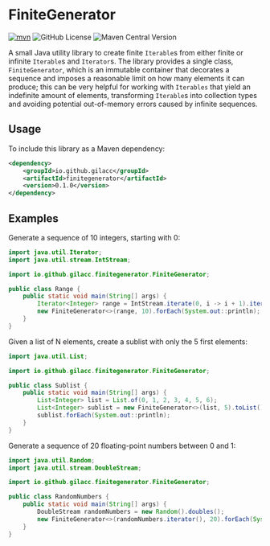 # FiniteGenerator

[![mvn](https://github.com/gilacc/finitegenerator/actions/workflows/maven.yml/badge.svg)](https://github.com/gilacc/finitegenerator/actions/workflows/maven.yml)
![GitHub License](https://img.shields.io/github/license/gilacc/finitegenerator)
![Maven Central Version](https://img.shields.io/maven-central/v/io.github.gilacc/finitegenerator)

A small Java utility library to create finite `Iterable`s from either finite or infinite `Iterable`s and `Iterator`s.
The library provides a single class, `FiniteGenerator`, which is an immutable container that decorates a sequence and
imposes a reasonable limit on how many elements it can produce; this can be very helpful for working with `Iterables`
that yield an indefinite amount of elements, transforming `Iterable`s into collection types and avoiding potential
out-of-memory errors caused by infinite sequences.

## Usage

To include this library as a Maven dependency:

```xml
<dependency>
    <groupId>io.github.gilacc</groupId>
    <artifactId>finitegenerator</artifactId>
    <version>0.1.0</version>
</dependency>
```

## Examples

Generate a sequence of 10 integers, starting with 0:

```java
import java.util.Iterator;
import java.util.stream.IntStream;

import io.github.gilacc.finitegenerator.FiniteGenerator;

public class Range {
    public static void main(String[] args) {
        Iterator<Integer> range = IntStream.iterate(0, i -> i + 1).iterator();
        new FiniteGenerator<>(range, 10).forEach(System.out::println);
    }
}
```

Given a list of N elements, create a sublist with only the 5 first elements:

```java
import java.util.List;

import io.github.gilacc.finitegenerator.FiniteGenerator;

public class Sublist {
    public static void main(String[] args) {
        List<Integer> list = List.of(0, 1, 2, 3, 4, 5, 6);
        List<Integer> sublist = new FiniteGenerator<>(list, 5).toList();
        sublist.forEach(System.out::println);
    }
}
```

Generate a sequence of 20 floating-point numbers between 0 and 1:

```java
import java.util.Random;
import java.util.stream.DoubleStream;

import io.github.gilacc.finitegenerator.FiniteGenerator;

public class RandomNumbers {
    public static void main(String[] args) {
        DoubleStream randomNumbers = new Random().doubles();
        new FiniteGenerator<>(randomNumbers.iterator(), 20).forEach(System.out::println);
    }
}
```
